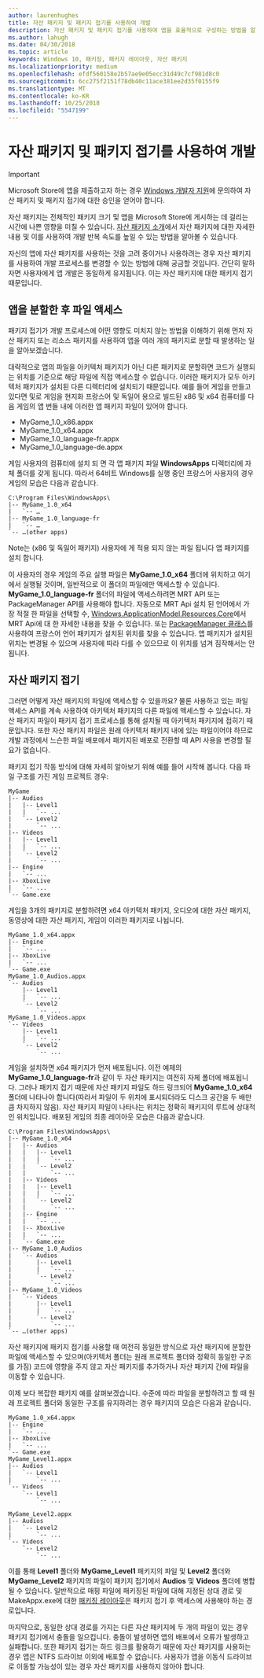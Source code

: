 ```yaml
---
author: laurenhughes
title: 자산 패키지 및 패키지 접기를 사용하여 개발
description: 자산 패키지 및 패키지 접기를 사용하여 앱을 효율적으로 구성하는 방법을 알아보세요.
ms.author: lahugh
ms.date: 04/30/2018
ms.topic: article
keywords: Windows 10, 패키징, 패키지 레이아웃, 자산 패키지
ms.localizationpriority: medium
ms.openlocfilehash: efdf560158e2b57ae9e05ecc31d49c7cf981d8c0
ms.sourcegitcommit: 6cc275f2151f78db40c11ace381ee2d35f0155f9
ms.translationtype: MT
ms.contentlocale: ko-KR
ms.lasthandoff: 10/25/2018
ms.locfileid: "5547199"
---
```

# <a name="developing-with-asset-packages-and-package-folding"></a>자산 패키지 및 패키지 접기를 사용하여 개발 

> [!IMPORTANT]
> Microsoft Store에 앱을 제출하고자 하는 경우 [Windows 개발자 지원](https://developer.microsoft.com/windows/support)에 문의하여 자산 패키지 및 패키지 접기에 대한 승인을 얻어야 합니다.

자산 패키지는 전체적인 패키지 크기 및 앱을 Microsoft Store에 게시하는 데 걸리는 시간에 나쁜 영향을 미칠 수 있습니다. [자산 패키지 소개](asset-packages.md)에서 자산 패키지에 대한 자세한 내용 및 이를 사용하여 개발 반복 속도를 높일 수 있는 방법을 알아볼 수 있습니다.

자신의 앱에 자산 패키지를 사용하는 것을 고려 중이거나 사용하려는 경우 자산 패키지를 사용하여 개발 프로세스를 변경할 수 있는 방법에 대해 궁금할 것입니다. 간단히 말하자면 사용자에게 앱 개발은 동일하게 유지됩니다. 이는 자산 패키지에 대한 패키지 접기 때문입니다.

## <a name="file-access-after-splitting-your-app"></a>앱을 분할한 후 파일 액세스

패키지 접기가 개발 프로세스에 어떤 영향도 미치지 않는 방법을 이해하기 위해 먼저 자산 패키지 또는 리소스 패키지를 사용하여 앱을 여러 개의 패키지로 분할 때 발생하는 일을 알아보겠습니다. 

대략적으로 앱의 파일을 아키텍처 패키지가 아닌 다른 패키지로 분할하면 코드가 실행되는 위치를 기준으로 해당 파일에 직접 액세스할 수 없습니다. 이러한 패키지가 모두 아키텍처 패키지가 설치된 다른 디렉터리에 설치되기 때문입니다. 예를 들어 게임을 만들고 있다면 및로 게임을 현지화 프랑스어 및 독일어 용으로 빌드된 x86 및 x64 컴퓨터를 다음 게임의 앱 번들 내에 이러한 앱 패키지 파일이 있어야 합니다.

-   MyGame_1.0_x86.appx
-   MyGame_1.0_x64.appx
-   MyGame_1.0_language-fr.appx
-   MyGame_1.0_language-de.appx

게임 사용자의 컴퓨터에 설치 되 면 각 앱 패키지 파일 **WindowsApps** 디렉터리에 자체 폴더를 갖게 됩니다. 따라서 64비트 Windows를 실행 중인 프랑스어 사용자의 경우 게임의 모습은 다음과 같습니다.

```example
C:\Program Files\WindowsApps\
|-- MyGame_1.0_x64
|   `-- …
|-- MyGame_1.0_language-fr
|   `-- …
`-- …(other apps)
```

Note는 (x86 및 독일어 패키지) 사용자에 게 적용 되지 않는 파일 됩니다 앱 패키지를 설치 합니다. 

이 사용자의 경우 게임의 주요 실행 파일은 **MyGame_1.0_x64** 폴더에 위치하고 여기에서 실행될 것이며, 일반적으로 이 폴더의 파일에만 액세스할 수 있습니다. **MyGame_1.0_language-fr** 폴더의 파일에 액세스하려면 MRT API 또는 PackageManager API를 사용해야 합니다. 자동으로 MRT Api 설치 된 언어에서 가장 적절 한 파일을 선택할 수, [Windows.ApplicationModel.Resources.Core](https://docs.microsoft.com/uwp/api/windows.applicationmodel.resources.core)에서 MRT Api에 대 한 자세한 내용을 찾을 수 있습니다. 또는 [PackageManager 클래스](https://docs.microsoft.com/uwp/api/Windows.Management.Deployment.PackageManager)를 사용하여 프랑스어 언어 패키지가 설치된 위치를 찾을 수 있습니다. 앱 패키지가 설치된 위치는 변경될 수 있으며 사용자에 따라 다를 수 있으므로 이 위치를 넘겨 짐작해서는 안 됩니다. 

## <a name="asset-package-folding"></a>자산 패키지 접기

그러면 어떻게 자산 패키지의 파일에 액세스할 수 있을까요? 물론 사용하고 있는 파일 액세스 API를 계속 사용하여 아키텍처 패키지의 다른 파일에 액세스할 수 있습니다. 자산 패키지 파일이 패키지 접기 프로세스를 통해 설치될 때 아키텍처 패키지에 접히기 때문입니다. 또한 자산 패키지 파일은 원래 아키텍처 패키지 내에 있는 파일이어야 하므로 개발 과정에서 느슨한 파일 배포에서 패키지된 배포로 전환할 때 API 사용을 변경할 필요가 없습니다. 

패키지 접기 작동 방식에 대해 자세히 알아보기 위해 예를 들어 시작해 봅니다. 다음 파일 구조를 가진 게임 프로젝트 경우:

```example
MyGame
|-- Audios
|   |-- Level1
|   |   `-- ...
|   `-- Level2
|       `-- ...
|-- Videos
|   |-- Level1
|   |   `-- ...
|   `-- Level2
|       `-- ...
|-- Engine
|   `-- ...
|-- XboxLive
|   `-- ...
`-- Game.exe
```

게임을 3개의 패키지로 분할하려면 x64 아키텍처 패키지, 오디오에 대한 자산 패키지, 동영상에 대한 자산 패키지, 게임이 이러한 패키지로 나뉩니다.

```example
MyGame_1.0_x64.appx
|-- Engine
|   `-- ...
|-- XboxLive
|   `-- ...
`-- Game.exe
MyGame_1.0_Audios.appx
`-- Audios
    |-- Level1
    |   `-- ...
    `-- Level2
        `-- ...
MyGame_1.0_Videos.appx
`-- Videos
    |-- Level1
    |   `-- ...
    `-- Level2
        `-- ...
```

게임을 설치하면 x64 패키지가 먼저 배포됩니다. 이전 예제의 **MyGame_1.0_language-fr**과 같이 두 자산 패키지는 여전히 자체 폴더에 배포됩니다. 그러나 패키지 접기 때문에 자산 패키지 파일도 하드 링크되어 **MyGame_1.0_x64** 폴더에 나타나야 합니다(따라서 파일이 두 위치에 표시되더라도 디스크 공간을 두 배만큼 차지하지 않음). 자산 패키지 파일이 나타나는 위치는 정확히 패키지의 루트에 상대적인 위치입니다. 배포된 게임의 최종 레이아웃 모습은 다음과 같습니다.

```example 
C:\Program Files\WindowsApps\
|-- MyGame_1.0_x64
|   |-- Audios
|   |   |-- Level1
|   |   |   `-- ...
|   |   `-- Level2
|   |       `-- ...
|   |-- Videos
|   |   |-- Level1
|   |   |   `-- ...
|   |   `-- Level2
|   |       `-- ...
|   |-- Engine
|   |   `-- ...
|   |-- XboxLive
|   |   `-- ...
|   `-- Game.exe
|-- MyGame_1.0_Audios
|   `-- Audios
|       |-- Level1
|       |   `-- ...
|       `-- Level2
|           `-- ...
|-- MyGame_1.0_Videos
|   `-- Videos
|       |-- Level1
|       |   `-- ...
|       `-- Level2
|           `-- ...
`-- …(other apps)
```

자산 패키지에 패키지 접기를 사용할 때 여전히 동일한 방식으로 자산 패키지에 분할한 파일에 액세스할 수 있으며(아키텍처 폴더는 원래 프로젝트 폴더와 정확히 동일한 구조를 가짐) 코드에 영향을 주지 않고 자산 패키지를 추가하거나 자산 패키지 간에 파일을 이동할 수 있습니다. 

이제 보다 복잡한 패키지 예를 살펴보겠습니다. 수준에 따라 파일을 분할하려고 할 때 원래 프로젝트 폴더와 동일한 구조를 유지하려는 경우 패키지의 모습은 다음과 같습니다.

```example
MyGame_1.0_x64.appx
|-- Engine
|   `-- ...
|-- XboxLive
|   `-- ...
`-- Game.exe
MyGame_Level1.appx
|-- Audios
|   `-- Level1
|       `-- ...
`-- Videos
    `-- Level1
        `-- ...

MyGame_Level2.appx
|-- Audios
|   `-- Level2
|       `-- ...
`-- Videos
    `-- Level2
        `-- ...
```
이를 통해 **Level1** 폴더와 **MyGame_Level1** 패키지의 파일 및 **Level2** 폴더와 **MyGame_Level2** 패키지의 파일이 패키지 접기에서 **Audios** 및 **Videos** 폴더에 병합될 수 있습니다. 일반적으로 매핑 파일에 패키징된 파일에 대해 지정된 상대 경로 및 MakeAppx.exe에 대한 [패키징 레이아웃](packaging-layout.md)은 패키지 접기 후 액세스에 사용해야 하는 경로입니다. 

마지막으로, 동일한 상대 경로를 가지는 다른 자산 패키지에 두 개의 파일이 있는 경우 패키지 접기에서 충돌을 일으킵니다. 충돌이 발생하면 앱의 배포에서 오류가 발생하고 실패합니다. 또한 패키지 접기는 하드 링크를 활용하기 때문에 자산 패키지를 사용하는 경우 앱은 NTFS 드라이브 이외에 배포할 수 없습니다. 사용자가 앱을 이동식 드라이브로 이동할 가능성이 있는 경우 자산 패키지를 사용하지 않아야 합니다. 


